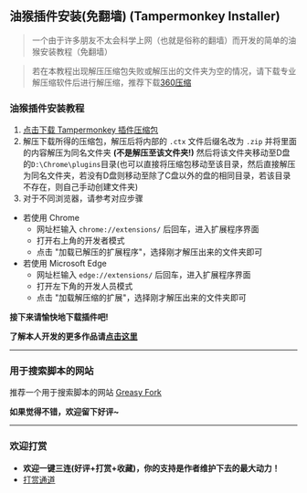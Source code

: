 ## 油猴插件安装(免翻墙) (Tampermonkey Installer)

> 一个由于许多朋友不太会科学上网（也就是俗称的翻墙）而开发的简单的油猴安装教程（免翻墙）

> 若在本教程出现解压压缩包失败或解压出的文件夹为空的情况，请下载专业解压缩软件后进行解压缩，推荐下载[360压缩]( https://yasuo.360.cn/ )

### 油猴插件安装教程
1. [点击下载 Tampermonkey 插件压缩包]( https://www.pcsoft.com.cn/down/194293?module=soft )
2. 解压下载所得的压缩包，解压后将内部的 `.ctx` 文件后缀名改为 `.zip` 并将里面的内容解压为同名文件夹 **(不是解压至该文件夹!)** 然后将该文件夹移动至D盘的`D:\Chrome\plugins`目录(也可以直接将压缩包移动至该目录，然后直接解压为同名文件夹，若没有D盘则移动至除了C盘以外的盘的相同目录，若该目录不存在，则自己手动创建文件夹)
3. 对于不同浏览器，请参考对应步骤
+ 若使用 Chrome
  + 网址栏输入 `chrome://extensions/` 后回车，进入扩展程序界面
  + 打开右上角的开发者模式
  + 点击 "加载已解压的扩展程序"，选择刚才解压出来的文件夹即可
+ 若使用 Microsoft Edge
  + 网址栏输入 `edge://extensions/` 后回车，进入扩展程序界面
  + 打开左下角的开发人员模式
  + 点击 "加载解压缩的扩展"，选择刚才解压出来的文件夹即可

**接下来请愉快地下载插件吧!**

**了解本人开发的更多作品请[点击这里]( https://github.com/kalilacc/Introduction )**

---
### 用于搜索脚本的网站

推荐一个用于搜索脚本的网站 [Greasy Fork]( https://greasyfork.org/zh-CN )

**如果觉得不错，欢迎留下好评~**

---
### 欢迎打赏
+ **欢迎一键三连(好评+打赏+收藏)，你的支持是作者维护下去的最大动力！**
+ [打赏通道]( https://s1.ax1x.com/2020/11/08/BTeRqe.png )
